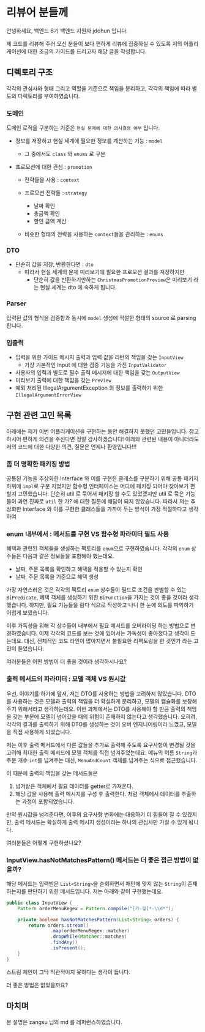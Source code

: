 # 리뷰어 분들께

안녕하세요, 백엔드 6기 백엔드 지원자 jdohun 입니다.

제 코드를 리뷰해 주러 오신 분들이 보다 편하게 리뷰에 집중하실 수 있도록
저의 어플리케이션에 대한 조금의 가이드를 드리고자 해당 글을 작성합니다.

## 디렉토리 구조

각각의 관심사와 형태 그리고 역할을 기준으로 책임을 분리하고, 각각의 책임에 따라 별도의 디렉토리를 부여하였습니다.

### 도메인

도메인 로직을 구분하는 기준은 `현실 문제에 대한 의사결정 여부` 입니다.

- 정보를 저장하고 현실 세계에 필요한 정보를 계산하는 기능 : `model`
    - 그 중에서도 `class` 와 `enums` 로 구분

- 프로모션에 대한 관심 : `promotion`
    - 전략들을 사용 : `context`

    - 프로모션 전략들 : `strategy`
        - 날짜 확인
        - 총금액 확인
        - 할인 금액 계산

    - 비슷한 형태의 전략을 사용하는 `context`들을 관리하는 : `enums`

### DTO

- 단순히 값을 저장, 반환한다면 : `dto`
    - 따라서 현실 세계의 문제 미리보기에 필요한 프로모션 결과를 저장하지만
      - 단순히 값을 반환하기만하는 `ChristmasPromotionPreview`은 미리보기 라는 현실 세계는 dto 에 속하게 됩니다.

### Parser

입력된 값의 형식을 검증함과 동시에 `model` 생성에 적절한 형태의 source 로 parsing 합니다. 

### 입출력

- 입력을 위한 가이드 메시지 출력과 입력 값을 리턴의 책임을 갖는 `InputView`
  - 가장 기본적인 Input 에 대한 검증 기능을 가진 `InputValidator`
- 사용자의 입력과 별도로 필수 출력 메시지에 대한 책임을 갖는 `OutputView`
- 미리보기 출력에 대한 책임을 갖는 `Preview`
- 예외 처리된 IllegalArgumentException 의 정보를 출력하기 위한 `IllegalArgumentErrorView`

## 구현 관련 고민 목록

아래에는 제가 이번 어플리케이션을 구현하는 동안 해결하지 못했던 고민들입니다.
참고하시어 편하게 의견을 주신다면 정말 감사하겠습니다!
아래와 관련된 내용이 아니더라도 저의 코드에 대한 다양한 의견, 질문은 언제나 환영입니다!!!

### 좀 더 명확한 패키징 방법

공통된 기능을 추상화한 Interface 와 이를 구현한 클래스를 구분하기 위해
공통 패키지 하위에 `impl`로 구분 지었지만
함수형 인터페이스는 어디에 패키징 되어야 찾아보기 편할지 고민했습니다.
단순히 util 로 묶어서 패키징 할 수도 있었겠지만
util 로 묶은 기능들이 과연 진짜로 `util` 한 가? 에 대한 질문에 해답이 되지 않았습니다.
따라서 저는 추상화한 Interface 와 이를 구현한 클래스들을 가까이 두는 방식이 가장 적절하다고 생각하여


### enum 내부에서 : 메서드를 구현 VS 함수형 파라미터 필드 사용

혜택과 관련된 객체들을 생성하는 팩토리를 `enum`으로 구현하였습니다.
각각의 `enum` 상수들은 다음과 같은 정보들을 포함해야 했는데요.

- 날짜, 주문 목록을 확인하고 혜택을 적용할 수 있는지 확인
- 날짜, 주문 목록을 기준으로 혜택 생성

가장 자연스러운 것은 각각의 팩토리 `enum` 상수들이 필드로 조건을 판별할 수 있는 `BiPredicate`,
혜택 객체를 생성하기 위한 `BiFunction`을 가지는 것이 좋을 것이라 생각했습니다.
하지만, 필요 기능들을 람다 식으로 작성하고 나니 한 눈에 의도를 파악하기 어렵게 보였습니다.

이후 가독성을 위해 각 상수들이 내부에서 필요 메서드를 오버라이딩 하는 방법으로 변경하였습니다.
이제 각각의 코드를 보는 것에 있어서는 가독성이 좋아졌다고 생각이 드는데요.
대신, 전체적인 코드 라인이 많아지면서 불필요한 리팩토링을 한 것인가 라는 고민이 들었습니다.

여러분들은 어떤 방법이 더 좋을 것이라 생각하시나요?

### 출력 메서드의 파라미터 : 모델 객체 VS 원시값

우선, 이야기를 하기에 앞서, 저는 DTO를 사용하는 방법을 고려하지 않았습니다.
DTO를 사용하는 것은 모델과 출력의 책임을 더 확실하게 분리하고, 모델의 캡슐화를 보장해 주기 위해서라고 생각하는데요.
이번 과제에서는 DTO를 사용해야 할 만큼 출력의 책임을 갖는 부분에 모델이 넘어갔을 때의 위험이 존재하지 않는다고 생각했습니다.
오히려, 각각의 결과를 출력하기 위해 DTO를 생성하는 것이 오버 엔지니어링이라 느꼈고, 모델을 직접 사용하게 되었습니다.

저는 이후 출력 메서드에서 다른 값들을 추가로 출력해 주도록 요구사항이 변경될 것을 고려해 최대한 출력 메서드에 모델 객체를 직접 넘겨주었는데요.
메뉴의 이름 `String`과 주문 개수 `int`를 넘겨주는 대신, `MenuAndCount` 객체를 넘겨주는 식으로 접근했습니다.

이 때문에 출력의 책임을 갖는 메서드들은

1. 넘겨받은 객체에서 필요 데이터를 getter로 가져온다.
2. 해당 값을 사용해 출력 메시지를 구성 후 출력한다.
   처럼 객체에서 데이터를 추출하는 과정이 포함되었습니다.

만약 원시값을 넘겨준다면, 이후의 요구사항 변화에는 대응하기 더 힘들어 질 수 있겠지만,
출력 메서드는 확실하게 출력 메시지 생성이라는 하나의 관심사만 가질 수 있게 됩니다.

여러분들은 어떻게 구현하셨나요?

### InputView.hasNotMatchesPattern() 메서드는 더 좋은 접근 방법이 없을까?

해당 메서드는 입력받은 `List<String>`을 순회하면서 패턴에 맞지 않는 `String`이 존재하는지를 판단하기 위한 메서드입니다.
저는 아래와 같이 구현했는데요.

```java
public class InputView {
    Pattern orderMenuRegex = Pattern.compile("[가-힣]*-\\d*");

    private boolean hasNotMatchesPattern(List<String> orders) {
        return orders.stream()
                .map(orderMenuRegex::matcher)
                .dropWhile(Matcher::matches)
                .findAny()
                .isPresent();
    }
}
```

스트림 체인이 그닥 직관적이지 못하다는 생각이 듭니다.

더 좋은 방법은 없었을까요?

## 마치며

본 설명은 zangsu 님의 md 를 레퍼런스하였습니다.